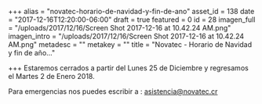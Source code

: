 +++
alias = "novatec-horario-de-navidad-y-fin-de-ano"
asset_id = 138
date = "2017-12-16T12:20:00-06:00"
draft = true
featured = 0
id = 28
imagen_full = "/uploads/2017/12/16/Screen Shot 2017-12-16 at 10.42.24 AM.png"
imagen_intro = "/uploads/2017/12/16/Screen Shot 2017-12-16 at 10.42.24 AM.png"
metadesc = ""
metakey = ""
title = "Novatec - Horario de Navidad y fin de año..."

+++
Estaremos cerrados a partir del Lunes 25 de Diciembre y regresamos el Martes 2 de Enero 2018.

Para emergencias nos puedes escribir a : asistencia@novatec.cr